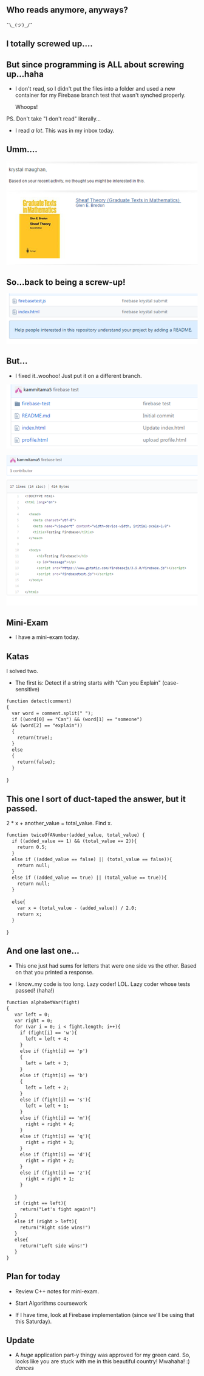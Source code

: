 ## Who reads anymore, anyways? 
```
¯\_(ツ)_/¯
```
## I totally screwed up....

## But since programming is ALL about screwing up...haha

- I don't read, so I didn't put the files into a folder
  and used a new container
  for my Firebase branch test that wasn't synched properly.
  
  Whoops!
  
PS. Don't take "I don't read" literally...

- I read *a lot*.
  This was in my inbox today.
  
## Umm....

![sheaf1](/images/sheaf1.png)

## So...back to being a screw-up!
  
![firebase_3](/images/firebase_3.png)

## But...

- I fixed it..woohoo!
  Just put it on a different branch.
  
![firebase_1](/images/firebase_1.png)

![firebase_2](/images/firebase_2.png)

## Mini-Exam

- I have a mini-exam today.

## Katas

I solved two.

- The first is: 
  Detect if a string starts with "Can you Explain"
  (case-sensitive)
  
```
function detect(comment)
{
  var word = comment.split(" ");
  if ((word[0] == "Can") && (word[1] == "someone")
  && (word[2] == "explain"))
  {
    return(true);
  }
  else
  {
    return(false);
  }
  
}

```
## This one I sort of duct-taped the answer, but it passed.

2 * x + another_value = total_value.
Find x.

```
function twiceOfANumber(added_value, total_value) {
  if ((added_value == 1) && (total_value == 2)){
    return 0.5;
  } 
  else if ((added_value == false) || (total_value == false)){
    return null;
  }
  else if ((added_value == true) || (total_value == true)){
    return null;
  }
  
  else{
    var x = (total_value - (added_value)) / 2.0;
    return x;
  }
  
}
```
## And one last one...

- This one just had sums for letters that were one side
 vs the other. Based on that you printed a response.
 
- I know..my code is too long. Lazy coder! LOL.
  Lazy coder whose tests passed! (haha!)
```
function alphabetWar(fight)
{
   var left = 0;
   var right = 0;
   for (var i = 0; i < fight.length; i++){
     if (fight[i] == 'w'){
       left = left + 4;
     }
     else if (fight[i] == 'p')
     {
       left = left + 3;
     }
     else if (fight[i] == 'b')
     {
       left = left + 2;
     }
     else if (fight[i] == 's'){
       left = left + 1;
     }
     else if (fight[i] == 'm'){
       right = right + 4;
     }
     else if (fight[i] == 'q'){
       right = right + 3;
     }
     else if (fight[i] == 'd'){
       right = right + 2;
     }
     else if (fight[i] == 'z'){
       right = right + 1;
     }
     
   }
   if (right == left){
     return("Let's fight again!")
   }
   else if (right > left){
     return("Right side wins!")
   }
   else{
     return("Left side wins!")
   }
}
```
## Plan for today

- Review C++ notes for mini-exam.

- Start Algorithms coursework

- If I have time, look at Firebase
  implementation (since we'll be 
  using that this Saturday).
  
## Update

- A *huge* application part-y thingy
  was approved for my green card.
  So, looks like you are stuck with me
  in this beautiful country! Mwahaha!
  :) *dances*
